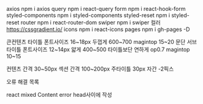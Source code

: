 axios
npm i axios
query
npm i react-query
form
npm i react-hook-form
styled-components
npm i styled-components
styled-reset
npm i styled-reset
router
npm i react-router-dom
swiper
npm i swiper
컬러
https://cssgradient.io/
icons
npm i react-icons
pages
npm i gh-pages -D

큰컨텐츠 타이틀 폰트사이즈 16~18px 두껍게 600~700
magintop 15~20
문단 서브타이틀 폰트사이즈 12~14px 얇게 400~500 타이틀보단 연하게 op0.7
magintop 10~15

컨텐츠 간격 30~50px
섹션 간격 100~200px
주타이틀 30px
자간 -2픽스


오류 해결 목록

react mixed Content error
head사이에 <meta http-equiv="Content-Security-Policy" content="upgrade-insecure-requests" />
작성 